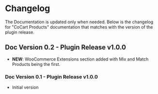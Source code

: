 # Changelog #

The Documentation is updated only when needed. Below is the changelog for "CoCart Products" documentation that matches with the version of the plugin release.

## Doc Version 0.2 - Plugin Release v1.0.0 ##

* **NEW**: WooCommerce Extensions section added with Mix and Match Products being the first.

### Doc Version 0.1 - Plugin Release v1.0.0 ###

* Initial version
